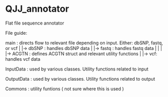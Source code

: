QJJ_annotator
==============

Flat file sequence annotator

File guide:

main : directs flow to relevant file depending on input.  Either: dbSNP, fastq, or vcf
|
|->	dbSNP : handles dbSNP data
|
|->	fastq : handles fastq data
|	|
|	|->	ACGTN : defines ACGTN struct and relevant utility functions
|
|->	vcf: handles vcf data

InputData : used by various classes.  Utility functions related to input

OutputData : used by various classes.  Utility functions related to output

Commons : utility funtions ( not sure where this is used )